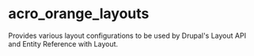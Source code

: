 # acro_orange_layouts
Provides various layout configurations to be used by Drupal's Layout API and Entity Reference with Layout.
